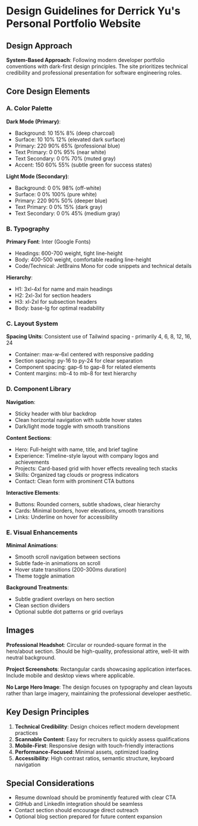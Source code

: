 # Design Guidelines for Derrick Yu's Personal Portfolio Website

## Design Approach
**System-Based Approach**: Following modern developer portfolio conventions with dark-first design principles. The site prioritizes technical credibility and professional presentation for software engineering roles.

## Core Design Elements

### A. Color Palette
**Dark Mode (Primary)**:
- Background: 10 15% 8% (deep charcoal)
- Surface: 10 10% 12% (elevated dark surface)
- Primary: 220 90% 65% (professional blue)
- Text Primary: 0 0% 95% (near white)
- Text Secondary: 0 0% 70% (muted gray)
- Accent: 150 60% 55% (subtle green for success states)

**Light Mode (Secondary)**:
- Background: 0 0% 98% (off-white)
- Surface: 0 0% 100% (pure white)
- Primary: 220 90% 50% (deeper blue)
- Text Primary: 0 0% 15% (dark gray)
- Text Secondary: 0 0% 45% (medium gray)

### B. Typography
**Primary Font**: Inter (Google Fonts)
- Headings: 600-700 weight, tight line-height
- Body: 400-500 weight, comfortable reading line-height
- Code/Technical: JetBrains Mono for code snippets and technical details

**Hierarchy**:
- H1: 3xl-4xl for name and main headings
- H2: 2xl-3xl for section headers
- H3: xl-2xl for subsection headers
- Body: base-lg for optimal readability

### C. Layout System
**Spacing Units**: Consistent use of Tailwind spacing - primarily 4, 6, 8, 12, 16, 24
- Container: max-w-6xl centered with responsive padding
- Section spacing: py-16 to py-24 for clear separation
- Component spacing: gap-6 to gap-8 for related elements
- Content margins: mb-4 to mb-8 for text hierarchy

### D. Component Library

**Navigation**:
- Sticky header with blur backdrop
- Clean horizontal navigation with subtle hover states
- Dark/light mode toggle with smooth transitions

**Content Sections**:
- Hero: Full-height with name, title, and brief tagline
- Experience: Timeline-style layout with company logos and achievements
- Projects: Card-based grid with hover effects revealing tech stacks
- Skills: Organized tag clouds or progress indicators
- Contact: Clean form with prominent CTA buttons

**Interactive Elements**:
- Buttons: Rounded corners, subtle shadows, clear hierarchy
- Cards: Minimal borders, hover elevations, smooth transitions
- Links: Underline on hover for accessibility

### E. Visual Enhancements
**Minimal Animations**:
- Smooth scroll navigation between sections
- Subtle fade-in animations on scroll
- Hover state transitions (200-300ms duration)
- Theme toggle animation

**Background Treatments**:
- Subtle gradient overlays on hero section
- Clean section dividers
- Optional subtle dot patterns or grid overlays

## Images
**Professional Headshot**: Circular or rounded-square format in the hero/about section. Should be high-quality, professional attire, well-lit with neutral background.

**Project Screenshots**: Rectangular cards showcasing application interfaces. Include mobile and desktop views where applicable.

**No Large Hero Image**: The design focuses on typography and clean layouts rather than large imagery, maintaining the professional developer aesthetic.

## Key Design Principles
1. **Technical Credibility**: Design choices reflect modern development practices
2. **Scannable Content**: Easy for recruiters to quickly assess qualifications
3. **Mobile-First**: Responsive design with touch-friendly interactions
4. **Performance-Focused**: Minimal assets, optimized loading
5. **Accessibility**: High contrast ratios, semantic structure, keyboard navigation

## Special Considerations
- Resume download should be prominently featured with clear CTA
- GitHub and LinkedIn integration should be seamless
- Contact section should encourage direct outreach
- Optional blog section prepared for future content expansion